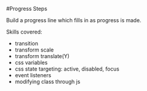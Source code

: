 #Progress Steps

Build a progress line which fills in as progress is made.

Skills covered:
- transition
- transform scale
- transform translate(Y)
- css variables
- css state targeting: active, disabled, focus
- event listeners
- modifying class through js
